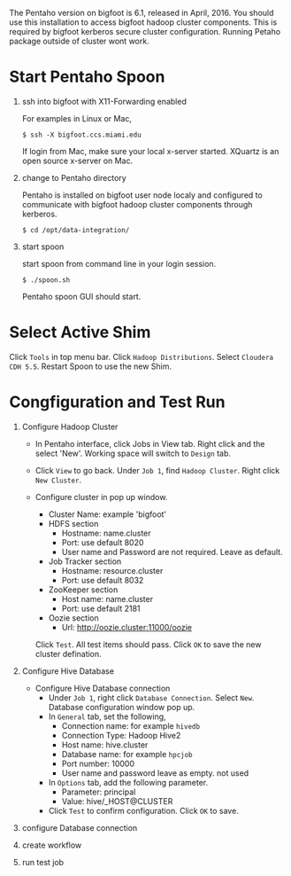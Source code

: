 The Pentaho version on bigfoot is 6.1, released in April, 2016. You should use this installation to access bigfoot hadoop cluster components. This is required by bigfoot kerberos secure cluster configuration. Running Petaho package outside of cluster wont work.

# Start Pentaho Spoon
1. ssh into bigfoot with X11-Forwarding enabled

    For examples in Linux or Mac,
    ```
    $ ssh -X bigfoot.ccs.miami.edu
    ```
    If login from Mac, make sure your local x-server started. XQuartz is an open source x-server on Mac.
2. change to Pentaho directory

    Pentaho is installed on bigfoot user node localy and configured to communicate with bigfoot hadoop cluster components through kerberos.
    ```
    $ cd /opt/data-integration/
    ```
    
3. start spoon

    start spoon from command line in your login session.
    ```
    $ ./spoon.sh
    ```
    Pentaho spoon GUI should start.
# Select Active Shim

Click `Tools` in top menu bar. Click `Hadoop Distributions`. Select `Cloudera CDH 5.5`. Restart Spoon to use the new Shim.

# Congfiguration and Test Run

1. Configure Hadoop Cluster

    * In Pentaho interface, click Jobs in View tab. Right click and the select 'New'. Working space will switch to `Design` tab. 
    * Click `View` to go back. Under `Job 1`, find `Hadoop Cluster`. Right click `New Cluster`.
    * Configure cluster in pop up window.
        * Cluster Name: example 'bigfoot'
        * HDFS section
            * Hostname: name.cluster
            * Port: use default 8020
            * User name and Password are not required. Leave as default.
        * Job Tracker section
            * Hostname: resource.cluster
            * Port: use default 8032
        * ZooKeeper section
            * Host name: name.cluster
            * Port: use default 2181
        * Oozie section
            * Url: http://oozie.cluster:11000/oozie
        
        Click `Test`. All test items should pass. Click `OK` to save the new cluster defination.
2. Configure Hive Database
    * Configure Hive Database connection
        * Under `Job 1`, right click `Database Connection`. Select `New`. Database configuration window pop up.
        * In `General` tab, set the following,
            * Connection name: for example `hivedb`
            * Connection Type: Hadoop Hive2
            * Host name: hive.cluster
            * Database name: for example `hpcjob`
            * Port number: 10000
            * User name and password leave as empty. not used
        * In `Options` tab, add the following parameter.
            * Parameter: principal
            * Value: hive/_HOST@CLUSTER
        * Click `Test` to confirm configuration. Click `OK` to save.
        
        
2. configure Database connection
3. create workflow
4. run test job
